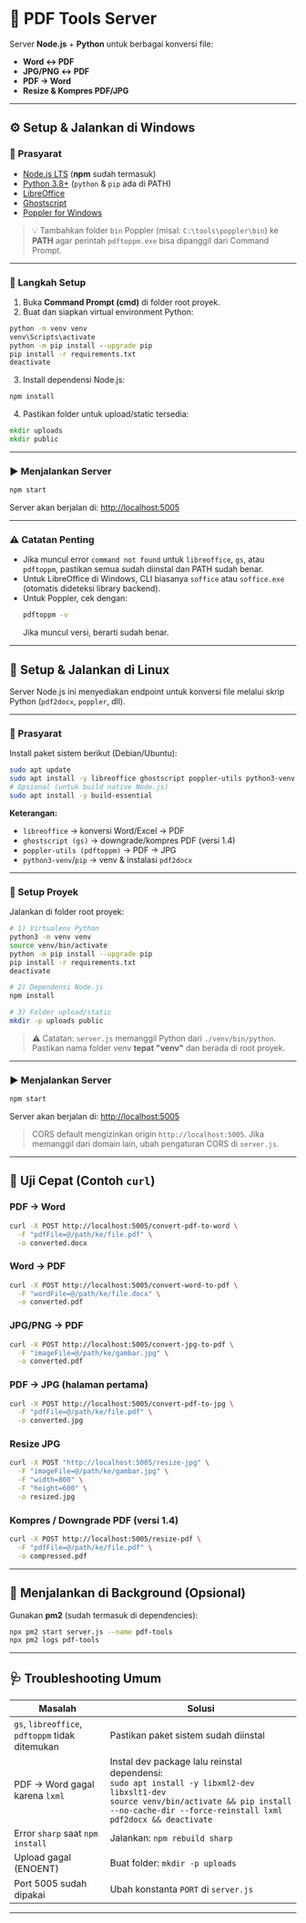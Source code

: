 
# 📄 PDF Tools Server

Server **Node.js** + **Python** untuk berbagai konversi file:

- **Word ↔ PDF**
- **JPG/PNG ↔ PDF**
- **PDF → Word**
- **Resize & Kompres PDF/JPG**

---


## ⚙️ Setup & Jalankan di Windows

### 🧩 Prasyarat

- [Node.js LTS](https://nodejs.org/) (**npm** sudah termasuk)
- [Python 3.8+](https://www.python.org/downloads/) (`python` & `pip` ada di PATH)
- [LibreOffice](https://www.libreoffice.org/download/download/)
- [Ghostscript](https://www.ghostscript.com/download/gsdnld.html)
- [Poppler for Windows](https://github.com/oschwartz10612/poppler-windows/releases)

> 💡 Tambahkan folder `bin` Poppler (misal: `C:\tools\poppler\bin`) ke **PATH** agar perintah `pdftoppm.exe` bisa dipanggil dari Command Prompt.

---

### 🚀 Langkah Setup

1. Buka **Command Prompt (cmd)** di folder root proyek.
2. Buat dan siapkan virtual environment Python:
  ```bat
  python -m venv venv
  venv\Scripts\activate
  python -m pip install --upgrade pip
  pip install -r requirements.txt
  deactivate
  ```
3. Install dependensi Node.js:
  ```bat
  npm install
  ```
4. Pastikan folder untuk upload/static tersedia:
  ```bat
  mkdir uploads
  mkdir public
  ```

---

### ▶️ Menjalankan Server

```bat
npm start
```

Server akan berjalan di: [http://localhost:5005](http://localhost:5005)

---

### ⚠️ Catatan Penting

- Jika muncul error `command not found` untuk `libreoffice`, `gs`, atau `pdftoppm`, pastikan semua sudah diinstal dan PATH sudah benar.
- Untuk LibreOffice di Windows, CLI biasanya `soffice` atau `soffice.exe` (otomatis dideteksi library backend).
- Untuk Poppler, cek dengan:
  ```bat
  pdftoppm -v
  ```
  Jika muncul versi, berarti sudah benar.

---


## 🐧 Setup & Jalankan di Linux

Server Node.js ini menyediakan endpoint untuk konversi file melalui skrip Python (`pdf2docx`, `poppler`, dll).

---


### 🧩 Prasyarat

Install paket sistem berikut (Debian/Ubuntu):

```bash
sudo apt update
sudo apt install -y libreoffice ghostscript poppler-utils python3-venv python3-pip
# Opsional (untuk build native Node.js)
sudo apt install -y build-essential
```

**Keterangan:**

- `libreoffice` → konversi Word/Excel → PDF
- `ghostscript (gs)` → downgrade/kompres PDF (versi 1.4)
- `poppler-utils (pdftoppm)` → PDF → JPG
- `python3-venv`/`pip` → venv & instalasi `pdf2docx`

---


### 🔧 Setup Proyek

Jalankan di folder root proyek:

```bash
# 1) Virtualenv Python
python3 -m venv venv
source venv/bin/activate
python -m pip install --upgrade pip
pip install -r requirements.txt
deactivate

# 2) Dependensi Node.js
npm install

# 3) Folder upload/static
mkdir -p uploads public
```

> ⚠️ Catatan: `server.js` memanggil Python dari `./venv/bin/python`.
> Pastikan nama folder venv **tepat "venv"** dan berada di root proyek.

---


### ▶️ Menjalankan Server

```bash
npm start
```

Server akan berjalan di: [http://localhost:5005](http://localhost:5005)

> CORS default mengizinkan origin `http://localhost:5005`.
> Jika memanggil dari domain lain, ubah pengaturan CORS di `server.js`.

---


## 🧪 Uji Cepat (Contoh `curl`)

### PDF → Word

```bash
curl -X POST http://localhost:5005/convert-pdf-to-word \
  -F "pdfFile=@/path/ke/file.pdf" \
  -o converted.docx
```

### Word → PDF

```bash
curl -X POST http://localhost:5005/convert-word-to-pdf \
  -F "wordFile=@/path/ke/file.docx" \
  -o converted.pdf
```

### JPG/PNG → PDF

```bash
curl -X POST http://localhost:5005/convert-jpg-to-pdf \
  -F "imageFile=@/path/ke/gambar.jpg" \
  -o converted.pdf
```

### PDF → JPG (halaman pertama)

```bash
curl -X POST http://localhost:5005/convert-pdf-to-jpg \
  -F "pdfFile=@/path/ke/file.pdf" \
  -o converted.jpg
```

### Resize JPG

```bash
curl -X POST "http://localhost:5005/resize-jpg" \
  -F "imageFile=@/path/ke/gambar.jpg" \
  -F "width=800" \
  -F "height=600" \
  -o resized.jpg
```

### Kompres / Downgrade PDF (versi 1.4)

```bash
curl -X POST http://localhost:5005/resize-pdf \
  -F "pdfFile=@/path/ke/file.pdf" \
  -o compressed.pdf
```

---


## 🧭 Menjalankan di Background (Opsional)

Gunakan **pm2** (sudah termasuk di dependencies):

```bash
npx pm2 start server.js --name pdf-tools
npx pm2 logs pdf-tools
```

---


## 🩺 Troubleshooting Umum

| Masalah                                         | Solusi                                                                                                                                                                                                       |
| ----------------------------------------------- | ------------------------------------------------------------------------------------------------------------------------------------------------------------------------------------------------------------ |
| `gs`, `libreoffice`, `pdftoppm` tidak ditemukan | Pastikan paket sistem sudah diinstal                                                                                                                                                                         |
| PDF → Word gagal karena `lxml`                  | Instal dev package lalu reinstal dependensi: <br> `sudo apt install -y libxml2-dev libxslt1-dev` <br> `source venv/bin/activate && pip install --no-cache-dir --force-reinstall lxml pdf2docx && deactivate` |
| Error `sharp` saat `npm install`                | Jalankan: `npm rebuild sharp`                                                                                                                                                                                |
| Upload gagal (ENOENT)                           | Buat folder: `mkdir -p uploads`                                                                                                                                                                              |
| Port 5005 sudah dipakai                         | Ubah konstanta `PORT` di `server.js`                                                                                                                                                                         |

---

